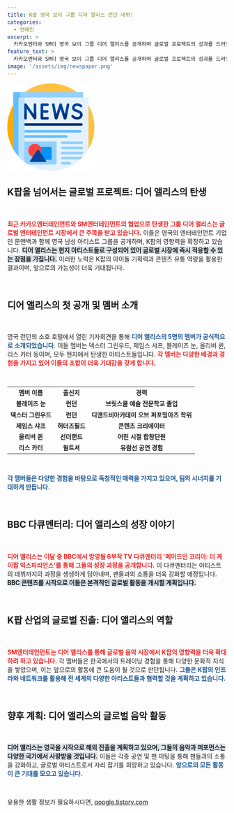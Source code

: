 ```yaml
---
title: K팝 영국 보이 그룹 디어 앨리스 런던 데뷔!
categories:
  - 연예인
excerpt: >
  카카오엔터와 SM이 영국 보이 그룹 디어 앨리스를 공개하며 글로벌 프로젝트의 성과를 드러냈다. BBC 다큐로 데뷔 과정을 담아내고, 유럽 무대 진출에 성공할 이들의 기대감이 고조된다!
feature_text: >
  카카오엔터와 SM이 영국 보이 그룹 디어 앨리스를 공개하며 글로벌 프로젝트의 성과를 드러냈다. BBC 다큐로 데뷔 과정을 담아내고, 유럽 무대 진출에 성공할 이들의 기대감이 고조된다!
image: '/assets/img/newspaper.png'
---
```


<p><img src="/assets/img/newspaper.png" alt="kimp 속보" /></p>

<h2 data-ke-size="size26">K팝을 넘어서는 글로벌 프로젝트: 디어 앨리스의 탄생</h2>

<p data-ke-size="size16">&nbsp;</p>

<p><b><span style="color: #ee2323;">최근 카카오엔터테인먼트와 SM엔터테인먼트의 협업으로 탄생한 그룹 디어 앨리스는 글로벌 엔터테인먼트 시장에서 큰 주목을 받고 있습니다.</span></b> 이들은 영국의 엔터테인먼트 기업인 문앤백과 함께 영국 남성 아티스트 그룹을 공개하며, K팝의 영향력을 확장하고 있습니다. <b><span style="background-color: #21538527;">디어 앨리스는 현지 아티스트들로 구성되어 있어 글로벌 시장에 즉시 적응할 수 있는 장점을 가집니다.</span></b> 이러한 노력은 K팝의 아이돌 기획력과 콘텐츠 유통 역량을 활용한 결과이며, 앞으로의 가능성이 더욱 기대됩니다. </p>

<p data-ke-size="size16">&nbsp;</p>

<h2 data-ke-size="size26">디어 앨리스의 첫 공개 및 멤버 소개</h2>

<p data-ke-size="size16">&nbsp;</p>

<p>영국 런던의 소호 호텔에서 열린 기자회견을 통해 <b><span style="color: #1a5490;">디어 앨리스의 5명의 멤버가 공식적으로 소개되었습니다.</span></b> 이들 멤버는 덱스터 그린우드, 제임스 샤프, 블레이즈 눈, 올리버 퀸, 리스 카터 등이며, 모두 현지에서 탄생한 아티스트들입니다. <b><span style="color: #ee2323;">각 멤버는 다양한 배경과 경험을 가지고 있어 이들의 조합이 더욱 기대감을 갖게 합니다.</span></b></p>

<p data-ke-size="size16">&nbsp;</p>

<table>
<tr>
<td style="text-align: center; height: 17px;"><b>멤버 이름</b></td>
<td style="text-align: center; height: 17px;"><b>출신지</b></td>
<td style="text-align: center; height: 17px;"><b>경력</b></td>
</tr>
<tr>
<td style="text-align: center; height: 17px;"><b>블레이즈 눈</b></td>
<td style="text-align: center; height: 17px;"><b>런던</b></td>
<td style="text-align: center; height: 17px;"><b>브릿스쿨 예술 전문학교 졸업</b></td>
</tr>
<tr>
<td style="text-align: center; height: 17px;"><b>덱스터 그린우드</b></td>
<td style="text-align: center; height: 17px;"><b>런던</b></td>
<td style="text-align: center; height: 17px;"><b>디앤드비아카데미 오브 퍼포밍아츠 학위</b></td>
</tr>
<tr>
<td style="text-align: center; height: 17px;"><b>제임스 샤프</b></td>
<td style="text-align: center; height: 17px;"><b>허더즈필드</b></td>
<td style="text-align: center; height: 17px;"><b>콘텐츠 크리에이터</b></td>
</tr>
<tr>
<td style="text-align: center; height: 17px;"><b>올리버 퀸</b></td>
<td style="text-align: center; height: 17px;"><b>선더랜드</b></td>
<td style="text-align: center; height: 17px;"><b>어린 시절 합창단원</b></td>
</tr>
<tr>
<td style="text-align: center; height: 17px;"><b>리스 카터</b></td>
<td style="text-align: center; height: 17px;"><b>윌트셔</b></td>
<td style="text-align: center; height: 17px;"><b>유람선 공연 경험</b></td>
</tr>
</table>

<p data-ke-size="size16">&nbsp;</p>

<p><b><span style="color: #1a5490;">각 멤버들은 다양한 경험을 바탕으로 독창적인 매력을 가지고 있으며, 팀의 시너지를 기대하게 만듭니다.</span></b> </p>

<p data-ke-size="size16">&nbsp;</p>

<h2 data-ke-size="size26">BBC 다큐멘터리: 디어 앨리스의 성장 이야기</h2>

<p data-ke-size="size16">&nbsp;</p>

<p><b><span style="color: #ee2323;">디어 앨리스는 이달 중 BBC에서 방영될 6부작 TV 다큐멘터리 '메이드인 코리아: 더 케이팝 익스피리언스'를 통해 그들의 성장 과정을 공개합니다.</span></b> 이 다큐멘터리는 아티스트의 데뷔까지의 과정을 생생하게 담아내며, 팬들과의 소통을 더욱 강화할 예정입니다. <b><span style="background-color: #21538527;">BBC 콘텐츠를 시작으로 이들은 본격적인 글로벌 활동을 개시할 계획입니다.</span></b> </p>

<p data-ke-size="size16">&nbsp;</p>

<h2 data-ke-size="size26">K팝 산업의 글로벌 진출: 디어 앨리스의 역할</h2>

<p data-ke-size="size16">&nbsp;</p>

<p><b><span style="color: #ee2323;">SM엔터테인먼트는 디어 앨리스를 통해 글로벌 음악 시장에서 K팝의 영향력을 더욱 확대하려 하고 있습니다.</span></b> 각 멤버들은 한국에서의 트레이닝 경험을 통해 다양한 문화적 지식을 쌓았으며, 이는 앞으로의 활동에 큰 도움이 될 것으로 판단됩니다. <b><span style="color: #1a5490;">그들은 K팝의 인프라와 네트워크를 활용해 전 세계의 다양한 아티스트들과 협력할 것을 계획하고 있습니다.</span></b> </p>

<p data-ke-size="size16">&nbsp;</p>

<h2 data-ke-size="size26">향후 계획: 디어 앨리스의 글로벌 음악 활동</h2>

<p data-ke-size="size16">&nbsp;</p>

<p><b><span style="background-color: #21538527;">디어 앨리스는 영국을 시작으로 해외 진출을 계획하고 있으며, 그들의 음악과 퍼포먼스는 다양한 국가에서 사랑받을 것입니다.</span></b> 이들은 각종 공연 및 팬 미팅을 통해 팬들과의 소통을 강화하고, 글로벌 아티스트로서 자리 잡기를 희망하고 있습니다. <b><span style="color: #1a5490;">앞으로의 모든 활동이 큰 기대를 모으고 있습니다.</span></b></p>

<p data-ke-size="size16">&nbsp;</p>
유용한 생활 정보가 필요하시다면, <a href="https://qoogle.tistory.com" rel="dofollow">qoogle.tistory.com</a>


